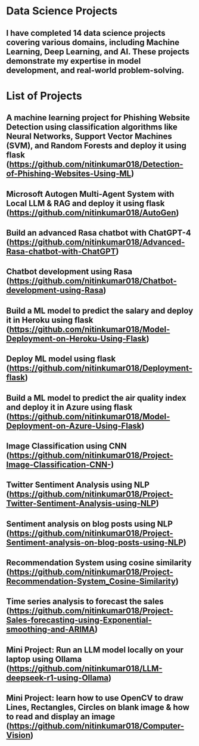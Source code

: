 # Data Science Projects
## I have completed 14 data science projects covering various domains, including Machine Learning, Deep Learning, and AI. These projects demonstrate my expertise in model development, and real-world problem-solving.

# List of Projects
## A machine learning project for Phishing Website Detection using classification algorithms like Neural Networks, Support Vector Machines (SVM), and Random Forests and deploy it using flask (https://github.com/nitinkumar018/Detection-of-Phishing-Websites-Using-ML)
## Microsoft Autogen Multi-Agent System with Local LLM & RAG and deploy it using flask (https://github.com/nitinkumar018/AutoGen)
## Build an advanced Rasa chatbot with ChatGPT-4 (https://github.com/nitinkumar018/Advanced-Rasa-chatbot-with-ChatGPT)
## Chatbot development using Rasa (https://github.com/nitinkumar018/Chatbot-development-using-Rasa)
## Build a ML model to predict the salary and deploy it in Heroku using flask (https://github.com/nitinkumar018/Model-Deployment-on-Heroku-Using-Flask)
## Deploy ML model using flask (https://github.com/nitinkumar018/Deployment-flask)
## Build a ML model to predict the air quality index and deploy it in Azure using flask (https://github.com/nitinkumar018/Model-Deployment-on-Azure-Using-Flask)
## Image Classification using CNN (https://github.com/nitinkumar018/Project-Image-Classification-CNN-)
## Twitter Sentiment Analysis using NLP (https://github.com/nitinkumar018/Project-Twitter-Sentiment-Analysis-using-NLP)
## Sentiment analysis on blog posts using NLP (https://github.com/nitinkumar018/Project-Sentiment-analysis-on-blog-posts-using-NLP)
## Recommendation System using cosine similarity (https://github.com/nitinkumar018/Project-Recommendation-System_Cosine-Similarity)
## Time series analysis to forecast the sales (https://github.com/nitinkumar018/Project-Sales-forecasting-using-Exponential-smoothing-and-ARIMA)
## Mini Project: Run an LLM model locally on your laptop using Ollama (https://github.com/nitinkumar018/LLM-deepseek-r1-using-Ollama) 
## Mini Project: learn how to use OpenCV to draw Lines, Rectangles, Circles on blank image & how to read and display an image (https://github.com/nitinkumar018/Computer-Vision)
